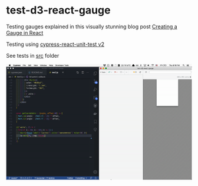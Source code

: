 # test-d3-react-gauge

Testing gauges explained in this visually stunning blog post [Creating a Gauge in React](https://wattenberger.com/blog/gauge)

Testing using [cypress-react-unit-test v2](https://github.com/bahmutov/cypress-react-unit-test/pull/108)

See tests in [src](src) folder

![Demo](images/gauge.gif)
